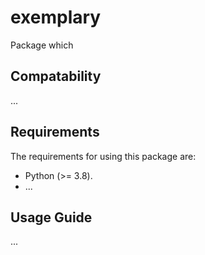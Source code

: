 # exemplary

Package which <!-- FILL HERE -->

## Compatability <!-- Delete if doesn't matter -->

...

## Requirements

The requirements for using this package are:

- Python (>= 3.8).
- ...

## Usage Guide

<!-- Fill info here regarding usage of the package.  If you can add examples, all the better. -->
...
